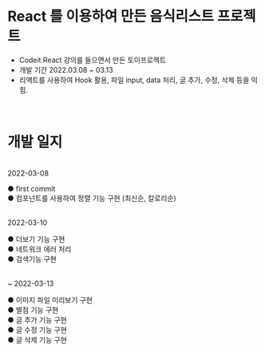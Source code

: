 # React 를 이용하여 만든 음식리스트 프로젝트

- Codeit React 강의를 들으면서 만든 토이프로젝트
- 개발 기간 2022.03.08 ~ 03.13
- 리액트를 사용하여 Hook 활용, 파일 input, data 처리, 글 추가, 수정, 삭제 등을 익힘.


# <br> 개발 일지
<br>2022-03-08<br>

● first commit<br>
● 컴포넌트를 사용하여 정렬 기능 구현 (최신순, 칼로리순)<br><br>

2022-03-10<br>

● 더보기 기능 구현<br>
● 네트워크 에러 처리<br>
● 검색기능 구현 <br>

<br>~ 2022-03-13<br>

● 이미지 파일 미리보기 구현<br>
● 별점 기능 구현<br>
● 글 추가 기능 구현<br>
● 글 수정 기능 구현<br>
● 글 삭제 기능 구현<br>
